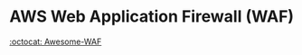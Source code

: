 # AWS Web Application Firewall (WAF) 

[:octocat: Awesome-WAF](https://github.com/0xInfection/Awesome-WAF)
